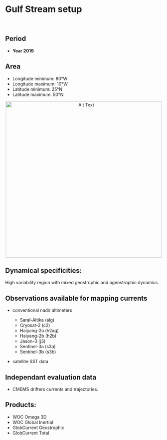 # Gulf Stream setup

<br>

 
## Period 

- **Year 2019** 
 
## Area  

- Longitude minimum: 80°W
- Longitude maximum: 10°W
- Latitude minimum: 25°N
- Latitude maximum: 50°N

<p align="center">
  <img src="https://github.com/ocean-data-challenges/2024_DC_WOC-ESA/assets/33433820/3647745e-b2a8-480b-befd-8e90dd0a8b82" alt="Alt Text" width="500"/>
</p> 


## Dynamical specificities: 

High variability region with mixed geostrophic and ageostrophic dynamics.
     
## Observations available for mapping currents 

- conventional nadir altimeters 
   - Saral-Altika (alg)
   - Cryosat-2 (c2)
   - Haiyang-2a (h2ag)
   - Haiyang-2b (h2b)
   - Jason-3 (j3)
   - Sentinel-3a (s3a)
   - Sentinel-3b (s3b)
   
- satellite SST data
    
## Independant evaluation data  

- CMEMS drifters currents and trajectories.

## Products: 
<ul> 
    <li> WOC Omega 3D </li> 
    <li> WOC Global Inertial </li> 
    <li> GlobCurrent Geostrophic </li>
    <li> GlobCurrent Total </li>
</ul>

<br>
 
